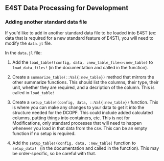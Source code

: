 ## E4ST Data Processing for Development

### Adding another standard data file
If you'd like to add in another standard data file to be loaded into E4ST (ex: data that is required for a new standard feature of E4ST), you will need to modify the `data.jl` file. 

In the `data.jl` file:

1. Add the `load_table!(config, data, :new_table_file=>:new_table)` to `load_data_files!` (in the documentation and called in the function). 

2. Create a `summarize_table(::Val{:new_table})` method that mirrors the other summarize functions. This should list the columns, their type, their unit, whether they are required, and a decription of the column. This is called in `load_table!`

3. Create a `setup_table!(config, data, ::Val{:new_table})` function. This is where you can make any changes to your data to get it into the structure needed for the DCOPF. This could include added calculated columns, putting things into containers, etc. This is not for Modifications, only standard processes that will need to happen whenever you load in that data from the csv. This can be an empty function if no setup is required. 

4. Add the `setup_table!(config, data, :new_table)` function to `setup_data! ` (in the documentation and called in the function).  This may be order-specific, so be careful with that.